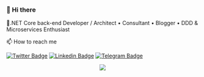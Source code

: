 ### 👋 Hi there 

🔭.NET Core back-end Developer / Architect • Consultant • Blogger • DDD & Microservices Enthusiast

📫 How to reach me 

[![Twitter Badge](https://img.shields.io/badge/-@mjebrahimi72-00acee?style=flat&logo=Twitter&logoColor=white)](https://twitter.com/intent/follow?screen_name=mjebrahimi72 "Follow on Twitter")
[![Linkedin Badge](https://img.shields.io/badge/-mjebrahimi-0072b1?style=flat&logo=Linkedin&logoColor=white)](https://www.linkedin.com/in/mjebrahimi/ "Connect on LinkedIn")
[![Telegram Badge](https://img.shields.io/badge/-mjebrahimi-grey?style=flat&logo=Telegram&logoColor=white)](https://t.me/mjebrahimi "Contact on Telegram")

<p align="center">
  <img src="https://github-readme-stats.vercel.app/api?username=mjebrahimi&show_icons=true&count_private=true&include_all_commits=true" />
</p>
